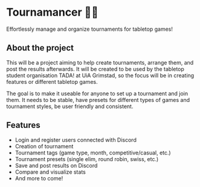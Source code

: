 # Tournamancer 🧙‍♂️

Effortlessly manage and organize tournaments for tabletop games!

## About the project

This will be a project aiming to help create tournaments, arrange them, and post the results afterwards. It will be created to be used by the tabletop student organisation TADA! at UiA Grimstad, so the focus will be in creating features or different tabletop games.

The goal is to make it useable for anyone to set up a tournament and join them. It needs to be stable, have presets for different types of games and tournament styles, be user friendly and consistent.

## Features

- Login and register users connected with Discord
- Creation of tournament
- Tournament tags (game type, month, competitive/casual, etc.)
- Tournament presets (single elim, round robin, swiss, etc.)
- Save and post results on Discord
- Compare and visualize stats
- And more to come!
